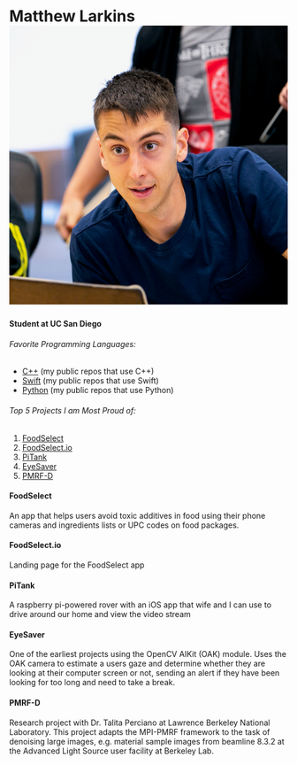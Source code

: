 # Matthew Larkins ![me](images/profile_square.png)

#### Student at UC San Diego

###### Favorite Programming Languages:

- [C++](https://github.com/KhanKhuu?tab=repositories&q=&type=&language=c%2B%2B) (my public repos that use C++)
- [Swift](https://github.com/KhanKhuu?tab=repositories&q=&type=&language=swift) (my public repos that use Swift)
- [Python](https://github.com/KhanKhuu?tab=repositories&q=&type=&language=python) (my public repos that use Python)

###### Top 5 Projects I am Most Proud of:
1) [FoodSelect](https://github.com/KhanKhuu/matthew-larkins.github.io/blob/add-index-file/index.md#foodselect)
2) [FoodSelect.io](https://github.com/KhanKhuu/matthew-larkins.github.io/blob/add-index-file/index.md#foodselectio)
3) [PiTank](https://github.com/KhanKhuu/matthew-larkins.github.io/blob/add-index-file/index.md#pitank)
4) [EyeSaver](https://github.com/KhanKhuu/matthew-larkins.github.io/blob/add-index-file/index.md#eyesaver)
5) [PMRF-D](https://github.com/KhanKhuu/matthew-larkins.github.io/blob/add-index-file/index.md#pmrf-d)

#### FoodSelect 

An app that helps users avoid toxic additives in food using their phone cameras and ingredients lists or UPC codes on food packages.


#### FoodSelect.io

Landing page for the FoodSelect app

#### PiTank

A raspberry pi-powered rover with an iOS app that wife and I can use to drive around our home and view the video stream

#### EyeSaver

One of the earliest projects using the OpenCV AIKit (OAK) module. Uses the OAK camera to estimate a users gaze and determine whether they are looking at their computer screen or not, sending an alert if they have been looking for too long and need to take a break.

#### PMRF-D

Research project with Dr. Talita Perciano at Lawrence Berkeley National Laboratory. This project adapts the MPI-PMRF framework to the task of denoising large images, e.g. material sample images from beamline 8.3.2 at the Advanced Light Source user facility at Berkeley Lab.

